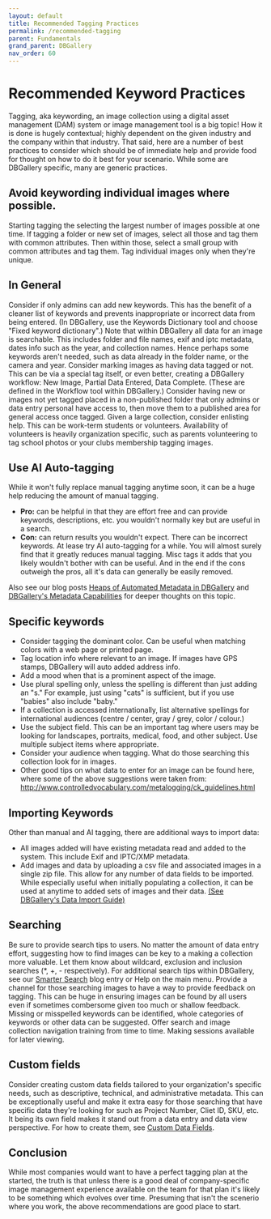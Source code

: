 ```yaml
---
layout: default
title: Recommended Tagging Practices
permalink: /recommended-tagging
parent: Fundamentals
grand_parent: DBGallery
nav_order: 60
---
```


# Recommended Keyword Practices

Tagging, aka keywording, an image collection using a digital asset management (DAM) system or image management tool is a big topic!  How it is done is hugely contextual; highly dependent on the given industry and the company within that industry.  That said, here are a number of best practices to consider which should be of immediate help and provide food for thought on how to do it best for your scenario.  While some are DBGallery specific, many are generic practices.

## Avoid keywording individual images where possible.
Starting tagging the selecting the largest number of images possible at one time.  If tagging a folder or new set of images, select all those and tag them with common attributes.  Then within those, select a small group with common attributes and tag them.  Tag individual images only when they're unique.

## In General
Consider if only admins can add new keywords.  This has the benefit of a cleaner list of keywords and prevents inappropriate or incorrect data from being entered.  (In DBGallery, use the Keywords Dictionary tool and choose "Fixed keyword dictionary".) Note that within DBGallery all data for an image is searchable.  This includes folder and file names, exif and iptc metadata, dates info such as the year, and collection names.  Hence perhaps some keywords aren't needed, such as data already in the folder name, or the camera and year. Consider marking images as having data tagged or not.  This can be via a special tag itself, or even better, creating a DBGallery workflow: New Image, Partial Data Entered, Data Complete.  (These are defined in the Workflow tool within DBGallery.) Consider having new or images not yet tagged placed in a non-published folder that only admins or data entry personal have access to, then move them to a published area for general access once tagged. Given a large collection, consider enlisting help.  This can be work-term students or volunteers.  Availability of volunteers is heavily organization specific, such as parents volunteering to tag school photos or your clubs membership tagging images.

## Use AI Auto-tagging
While it won't fully replace manual tagging anytime soon, it can be a huge help reducing the amount of manual tagging.

- **Pro:** can be helpful in that they are effort free and can provide keywords, descriptions, etc. you wouldn't normally key but are useful in a search.
- **Con:** can return results you wouldn't expect.  There can be incorrect keywords.
At lease try AI auto-tagging for a while.  You will almost surely find that it greatly reduces manual tagging.  Misc tags it adds that you likely wouldn't bother with can be useful.  And in the end if the cons outweigh the pros, all it's data can generally be easily removed.

Also see our blog posts <a href="https://dbgallery.com/heaps-of-metadata">Heaps of Automated Metadata in DBGallery</a> and <a href="https://dbgallery.com/metadatapost">DBGallery's Metadata Capabilities</a> for deeper thoughts on this topic.

## Specific keywords
- Consider tagging the dominant color.  Can be useful when matching colors with a web page or printed page.
- Tag location info where relevant to an image.  If images have GPS stamps, DBGallery will auto added address info.
- Add a mood when that is a prominent aspect of the image.
- Use plural spelling only, unless the spelling is different than just adding an "s." For example, just using "cats" is sufficient, but if you use "babies" also include "baby."
- If a collection is accessed internationally, list alternative spellings for international audiences (centre / center, gray / grey, color / colour.)
- Use the subject field.  This can be an important tag where users may be looking for landscapes, portraits, medical, food, and other subject.  Use multiple subject items where appropriate.
- Consider your audience when tagging.  What do those searching this collection look for in images.
- Other good tips on what data to enter for an image can be found here, where some of the above suggestions were taken from: <a href="http://www.controlledvocabulary.com/metalogging/ck_guidelines.html" target="_blank">http://www.controlledvocabulary.com/metalogging/ck_guidelines.html</a>

## Importing Keywords
Other than manual and AI tagging, there are additional ways to import data:

- All images added will have existing metadata read and added to the system.  This include Exif and IPTC/XMP metadata.
- Add images and data by uploading a csv file and associated images in a single zip file.  This allow for any number of data fields to be imported.  While especially useful when initially populating a collection, it can be used at anytime to added sets of images and their data.  <a href="https://dbgallery.com/download/DBGalleryDataImportGuide.pdf" target="_blank">(See DBGallery's Data Import Guide)</a>

## Searching
Be sure to provide search tips to users.  No matter the amount of data entry effort, suggesting how to find images can be key to a making a collection more valuable.  Let them know about wildcard, exclusion and inclusion searches (*, +, - respectively).  For additional search tips within DBGallery, see our <a href="https://dbgallery.com/introducing-a-smarter-search/" target="_blank">Smarter Search</a> blog entry or Help on the main menu. Provide a channel for those searching images to have a way to provide feedback on tagging.  This can be huge in ensuring images can be found by all users even if sometimes combersome given too much or shallow feedback.  Missing or misspelled keywords can be identified, whole categories of keywords or other data can be suggested. Offer search and image collection navigation training from time to time.  Making sessions available for later viewing.

## Custom fields
Consider creating custom data fields tailored to your organization's specific needs, such as descriptive, technical, and administrative 
metadata. This can be exceptionally useful and make it extra easy for those searching that have specific data they're looking for such as Project Number, Cliet ID, SKU, etc.
It being its own field makes it stand out from a data entry and data view perspective. For how to create them, see <a href="https://docs.dbgallery.com/custom-fields">Custom Data Fields</a>.

## Conclusion
While most companies would want to have a perfect tagging plan at the started, the truth is that unless there is a good deal of company-specific image management experience available on the team for that plan it's likely to be something which evolves over time.  Presuming that isn't the scenerio where you work, the above recommendations are good place to start.

